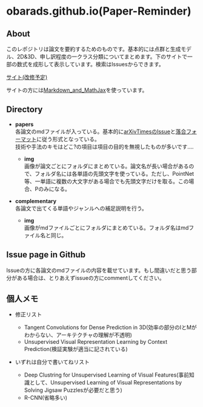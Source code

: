 # obarads.github.io(Paper-Reminder)
## About
このレポジトリは論文を要約するためのものです。基本的には点群と生成モデル、2D&3D、申し訳程度の一クラス分類についてまとめます。下のサイトで一部の数式を成形して表示しています。検索はIssuesからできます。

[サイト(改修予定)](https://obarads.github.io/)

サイトの方には[Markdown_and_MathJax](https://github.com/Obarads/Markdown_and_MathJax)を使っています。

## Directory
- **papers**  
各論文のmdファイルが入っている。基本的に[arXivTimesのIssue](https://github.com/arXivTimes/arXivTimes)と[落合フォーマット](https://www.slideshare.net/Ochyai/1-ftma15?ref=http://lafrenze.hatenablog.com/entry/2015/08/04/120205)に従う形式となっている。  
技術や手法のキモはどこ?の項目は項目の目的を無視したものが多いです....
    - **img**  
    画像が論文ごとにフォルダにまとめている。論文名が長い場合があるので、フォルダ名には各単語の先頭文字を使っている。ただし、PointNet等、一単語に複数の大文字がある場合でも先頭文字だけを取る。この場合、Pのみになる。

- **complementary**  
各論文で出てくる単語やジャンルへの補足説明を行う。
    - **img**  
    画像がmdファイルごとにフォルダにまとめている。フォルダ名はmdファイル名と同じ。

## Issue page in Github
Issueの方に各論文のmdファイルの内容を載せています。もし間違いだと思う部分がある場合は、とりあえずissueの方にcommentしてください。

## 個人メモ
- 修正リスト
    - Tangent Convolutions for Dense Prediction in 3D(効率の部分のIとMがわからない、アーキテクチャの理解が不透明)
    - Unsupervised Visual Representation Learning by Context Prediction(検証実験が適当に記されている)

- いずれは自分で書いてねリスト
    - Deep Clustring for Unsupervised Learning of Visual Features(事前知識として、Unsupervised Learning of Visual Representations by Solving Jigsaw Puzzlesが必要だと思う)
    - R-CNN(省略多い)
